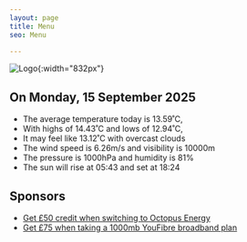 ```yaml
---
layout: page
title: Menu
seo: Menu

---
```


![Logo](/images/logo.jpg){:width="832px"}

<!-- weather_marker starts -->
## On Monday, 15 September 2025

- The average temperature today is 13.59˚C,
- With highs of 14.43˚C and lows of 12.94˚C,
- It may feel like 13.12˚C with overcast clouds
- The wind speed is 6.26m/s and visibility is 10000m
- The pressure is 1000hPa and humidity is 81%
- The sun will rise at 05:43 and set at 18:24

<!-- weather_marker ends -->

## Sponsors

- [Get £50 credit when switching to Octopus Energy](https://bit.ly/3oD1nnS)
- [Get £75 when taking a 1000mb YouFibre broadband plan](https://aklam.io/91zWhU?)
